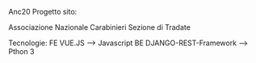 Anc20
Progetto sito:

Associazione Nazionale Carabinieri
Sezione di Tradate

Tecnologie:
FE VUE.JS 					--> 	Javascript
BE DJANGO-REST-Framework	-->		Pthon 3
	
	


